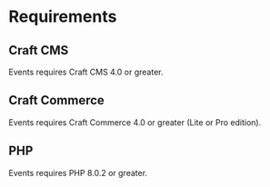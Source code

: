 # Requirements

## Craft CMS
Events requires Craft CMS 4.0 or greater.

## Craft Commerce
Events requires Craft Commerce 4.0 or greater (Lite or Pro edition).

## PHP
Events requires PHP 8.0.2 or greater.
